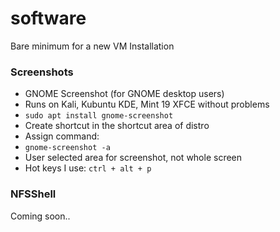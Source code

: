 # software
Bare minimum for a new VM Installation

<h3>Screenshots</h3>
<ul>
  <li>GNOME Screenshot (for GNOME desktop users)</li>
  <li> Runs on Kali, Kubuntu KDE, Mint 19 XFCE without problems </li>
  <li><code>sudo apt install gnome-screenshot</code></li>
  <li>Create shortcut in the shortcut area of distro </li>
  <li>Assign command:</li>
  <li><code>gnome-screenshot -a</code></li>
  <li>User selected area for screenshot, not whole screen </li>
  <li>Hot keys I use: <code>ctrl + alt + p</code></li>
 </ul>

<h3>NFSShell</h3>
Coming soon..
